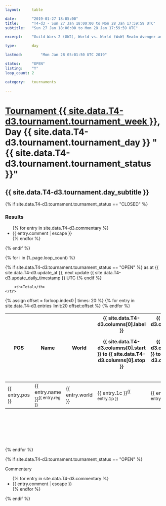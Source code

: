 ```yaml
---
layout: 	table

date: 		"2019-01-27 18:05:00"
title: 		"T4-d3 - Sun 27 Jan 18:00:00 to Mon 28 Jan 17:59:59 UTC"
subtitle: 	"Sun 27 Jan 18:00:00 to Mon 28 Jan 17:59:59 UTC"

excerpt:    "Guild Wars 2 (GW2), World vs. World (WvW) Realm Avenger achivement Tournament. \"Every Kill Counts\""

type:       day

lastmod: 		"Mon Jan 28 05:01:50 UTC 2019"

status:     "OPEN"
listing:    "Y"
loop_count: 2

category: 	tournaments

---
```

<div class="table_header">
    <h1><a href="{{ site.data.T4-d3.tournament.week_url }}">Tournament {{ site.data.T4-d3.tournament.tournament_week }}</a>, Day {{ site.data.T4-d3.tournament.tournament_day }} "{{ site.data.T4-d3.tournament.tournament_status }}"</h1>
    <h2>{{ site.data.T4-d3.tournament.day_subtitle }}</h2> 
</div>

{% if site.data.T4-d3.tournament.tournament_status == "CLOSED" %} 
<div class="commentary">
  <h3>Results</h3>
  <ul>
    {% for entry in site.data.T4-d3.commentary %}
    <li class="commentary_list">{{ entry.comment | escape }}</li>
    {% endfor %}
  </ul>
</div>
{% endif %}


{% for i in (1..page.loop_count) %}

{% if site.data.T4-d3.tournament.tournament_status == "OPEN" %} 
<span class="table_nextupdate">as at {{ site.data.T4-d3.update_at }}, next update {{ site.data.T4-d3.update_daily_timestamp }} UTC</span> 
{% endif %}

<table class="day_table">
  <colgroup>
    <col style="width:18px">
    <col style="width:55px">
    <col style="width:55px">
    <col style="width:12px">
    <col style="width:12px">
    <col style="width:12px">
    <col style="width:12px">
    <col style="width:12px">
    <col style="width:12px">
    <col style="width:12px">
    <col style="width:12px">
    <col style="width:12px">
    <col style="width:12px">
    <col style="width:12px">
    <col style="width:12px">
    <col style="width:12px">
    <col style="width:12px">
    <col style="width:12px">
    <col style="width:12px">
    <col style="width:12px">
    <col style="width:12px">
    <col style="width:12px">
    <col style="width:12px">
    <col style="width:12px">
    <col style="width:12px">
    <col style="width:12px">
    <col style="width:12px">
    <col style="width:18px">
  </colgroup>  
  <thead>
    <tr>
        <th>POS</th>
        <th class="AlignLeft">Name</th>
        <th class="AlignLeft">World</th>

<th><div class="label">{{ site.data.T4-d3.columns[0].label }}<p class="onhover">{{ site.data.T4-d3.columns[0].start }} to {{ site.data.T4-d3.columns[0].stop }}</p></div>​</th>
<th><div class="label">{{ site.data.T4-d3.columns[1].label }}<p class="onhover">{{ site.data.T4-d3.columns[1].start }} to {{ site.data.T4-d3.columns[1].stop }}</p></div>​</th>
<th><div class="label">{{ site.data.T4-d3.columns[2].label }}<p class="onhover">{{ site.data.T4-d3.columns[2].start }} to {{ site.data.T4-d3.columns[2].stop }}</p></div>​</th>
<th><div class="label">{{ site.data.T4-d3.columns[3].label }}<p class="onhover">{{ site.data.T4-d3.columns[3].start }} to {{ site.data.T4-d3.columns[3].stop }}</p></div>​</th>
<th><div class="label">{{ site.data.T4-d3.columns[4].label }}<p class="onhover">{{ site.data.T4-d3.columns[4].start }} to {{ site.data.T4-d3.columns[4].stop }}</p></div>​</th>
<th><div class="label">{{ site.data.T4-d3.columns[5].label }}<p class="onhover">{{ site.data.T4-d3.columns[5].start }} to {{ site.data.T4-d3.columns[5].stop }}</p></div>​</th>
<th><div class="label">{{ site.data.T4-d3.columns[6].label }}<p class="onhover">{{ site.data.T4-d3.columns[6].start }} to {{ site.data.T4-d3.columns[6].stop }}</p></div>​</th>
<th><div class="label">{{ site.data.T4-d3.columns[7].label }}<p class="onhover">{{ site.data.T4-d3.columns[7].start }} to {{ site.data.T4-d3.columns[7].stop }}</p></div>​</th>
<th><div class="label">{{ site.data.T4-d3.columns[8].label }}<p class="onhover">{{ site.data.T4-d3.columns[8].start }} to {{ site.data.T4-d3.columns[8].stop }}</p></div>​</th>
<th><div class="label">{{ site.data.T4-d3.columns[9].label }}<p class="onhover">{{ site.data.T4-d3.columns[9].start }} to {{ site.data.T4-d3.columns[9].stop }}</p></div>​</th>
<th><div class="label">{{ site.data.T4-d3.columns[10].label }}<p class="onhover">{{ site.data.T4-d3.columns[10].start }} to {{ site.data.T4-d3.columns[10].stop }}</p></div>​</th>

<th><div class="label">{{ site.data.T4-d3.columns[11].label }}<p class="onhover">{{ site.data.T4-d3.columns[11].start }} to {{ site.data.T4-d3.columns[11].stop }}</p></div>​</th>
<th><div class="label">{{ site.data.T4-d3.columns[12].label }}<p class="onhover">{{ site.data.T4-d3.columns[12].start }} to {{ site.data.T4-d3.columns[12].stop }}</p></div>​</th>
<th><div class="label">{{ site.data.T4-d3.columns[13].label }}<p class="onhover">{{ site.data.T4-d3.columns[13].start }} to {{ site.data.T4-d3.columns[13].stop }}</p></div>​</th>
<th><div class="label">{{ site.data.T4-d3.columns[14].label }}<p class="onhover">{{ site.data.T4-d3.columns[14].start }} to {{ site.data.T4-d3.columns[14].stop }}</p></div>​</th>
<th><div class="label">{{ site.data.T4-d3.columns[15].label }}<p class="onhover">{{ site.data.T4-d3.columns[15].start }} to {{ site.data.T4-d3.columns[15].stop }}</p></div>​</th>
<th><div class="label">{{ site.data.T4-d3.columns[16].label }}<p class="onhover">{{ site.data.T4-d3.columns[16].start }} to {{ site.data.T4-d3.columns[16].stop }}</p></div>​</th>
<th><div class="label">{{ site.data.T4-d3.columns[17].label }}<p class="onhover">{{ site.data.T4-d3.columns[17].start }} to {{ site.data.T4-d3.columns[17].stop }}</p></div>​</th>
<th><div class="label">{{ site.data.T4-d3.columns[18].label }}<p class="onhover">{{ site.data.T4-d3.columns[18].start }} to {{ site.data.T4-d3.columns[18].stop }}</p></div>​</th>
<th><div class="label">{{ site.data.T4-d3.columns[19].label }}<p class="onhover">{{ site.data.T4-d3.columns[19].start }} to {{ site.data.T4-d3.columns[19].stop }}</p></div>​</th>
<th><div class="label">{{ site.data.T4-d3.columns[20].label }}<p class="onhover">{{ site.data.T4-d3.columns[20].start }} to {{ site.data.T4-d3.columns[20].stop }}</p></div>​</th>

<th><div class="label">{{ site.data.T4-d3.columns[21].label }}<p class="onhover">{{ site.data.T4-d3.columns[21].start }} to {{ site.data.T4-d3.columns[21].stop }}</p></div>​</th>
<th><div class="label">{{ site.data.T4-d3.columns[22].label }}<p class="onhover">{{ site.data.T4-d3.columns[22].start }} to {{ site.data.T4-d3.columns[22].stop }}</p></div>​</th>
<th><div class="label">{{ site.data.T4-d3.columns[23].label }}<p class="onhover">{{ site.data.T4-d3.columns[23].start }} to {{ site.data.T4-d3.columns[23].stop }}</p></div>​</th>

        <th>Total</th>
    </tr>
  </thead>
  {% assign offset = forloop.index0 | times: 20 %}
<tbody>
{% for entry in site.data.T4-d3.entries limit:20 offset:offset %}
  <tr>
    <td class="pl{{ entry.pos }}">{{ entry.pos }}</td>
    <td class="AlignLeft">{{ entry.name }}<sup>{{ entry.reg }}</sup></td>
    <td class="AlignLeft">{{ entry.world }}</td>
    <td class="pl{{ entry.1p }}">{{ entry.1c }}<sup>{{ entry.1p }}</sup></td>
    <td class="pl{{ entry.2p }}">{{ entry.2c }}<sup>{{ entry.2p }}</sup></td>
    <td class="pl{{ entry.3p }}">{{ entry.3c }}<sup>{{ entry.3p }}</sup></td>
    <td class="pl{{ entry.4p }}">{{ entry.4c }}<sup>{{ entry.4p }}</sup></td>
    <td class="pl{{ entry.5p }}">{{ entry.5c }}<sup>{{ entry.5p }}</sup></td>
    <td class="pl{{ entry.6p }}">{{ entry.6c }}<sup>{{ entry.6p }}</sup></td>
    <td class="pl{{ entry.7p }}">{{ entry.7c }}<sup>{{ entry.7p }}</sup></td>
    <td class="pl{{ entry.8p }}">{{ entry.8c }}<sup>{{ entry.8p }}</sup></td>
    <td class="pl{{ entry.9p }}">{{ entry.9c }}<sup>{{ entry.9p }}</sup></td>
    <td class="pl{{ entry.10p }}">{{ entry.10c }}<sup>{{ entry.10p }}</sup></td>
    <td class="pl{{ entry.11p }}">{{ entry.11c }}<sup>{{ entry.11p }}</sup></td>
    <td class="pl{{ entry.12p }}">{{ entry.12c }}<sup>{{ entry.12p }}</sup></td>
    <td class="pl{{ entry.13p }}">{{ entry.13c }}<sup>{{ entry.13p }}</sup></td>
    <td class="pl{{ entry.14p }}">{{ entry.14c }}<sup>{{ entry.14p }}</sup></td>
    <td class="pl{{ entry.15p }}">{{ entry.15c }}<sup>{{ entry.15p }}</sup></td>
    <td class="pl{{ entry.16p }}">{{ entry.16c }}<sup>{{ entry.16p }}</sup></td>
    <td class="pl{{ entry.17p }}">{{ entry.17c }}<sup>{{ entry.17p }}</sup></td>
    <td class="pl{{ entry.18p }}">{{ entry.18c }}<sup>{{ entry.18p }}</sup></td>
    <td class="pl{{ entry.19p }}">{{ entry.19c }}<sup>{{ entry.19p }}</sup></td>
    <td class="pl{{ entry.20p }}">{{ entry.20c }}<sup>{{ entry.20p }}</sup></td>
    <td class="pl{{ entry.21p }}">{{ entry.21c }}<sup>{{ entry.21p }}</sup></td>
    <td class="pl{{ entry.22p }}">{{ entry.22c }}<sup>{{ entry.22p }}</sup></td>
    <td class="pl{{ entry.23p }}">{{ entry.23c }}<sup>{{ entry.23p }}</sup></td>
    <td class="pl{{ entry.24p }}">{{ entry.24c }}<sup>{{ entry.24p }}</sup></td>
    <td>{{ entry.total }}</td>
  </tr>
{% endfor %}  
</tbody>
</table>
<div class="leaderboard">
  <script async src="//pagead2.googlesyndication.com/pagead/js/adsbygoogle.js"></script>
  <!-- 728x90 -->
  <ins class="adsbygoogle"
       style="display:inline-block;width:728px;height:90px"
       data-ad-client="ca-pub-3274917281288240"
       data-ad-slot="3870538733"></ins>
  <script>
  (adsbygoogle = window.adsbygoogle || []).push({});
  </script>    
</div>
<br />
{% endfor %}

{% if site.data.T4-d3.tournament.tournament_status == "OPEN" %} 
<div class="commentary">
  <span class="commentary_title">Commentary</span>
  <ul>
    {% for entry in site.data.T4-d3.commentary %}
    <li class="commentary_list">{{ entry.comment | escape }}</li>
    {% endfor %}
  </ul>
</div>
{% endif %}


